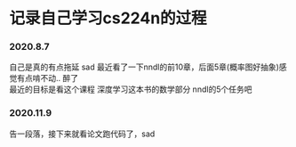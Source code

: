 # 记录自己学习cs224n的过程

### 2020.8.7
自己是真的有点拖延 sad 最近看了一下nndl的前10章，后面5章(概率图好抽象)感觉有点啃不动.. 醉了   
最近的目标是看这个课程 深度学习这本书的数学部分 nndl的5个任务吧  
### 2020.11.9
告一段落，接下来就看论文跑代码了，sad

